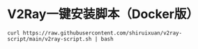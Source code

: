 # V2Ray一键安装脚本（Docker版）
```
curl https://raw.githubusercontent.com/shiruixuan/v2ray-script/main/v2ray-script.sh | bash
```
